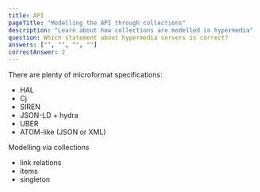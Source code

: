 ```yaml
---
title: API
pageTitle: "Modelling the API through collections"
description: "Learn about how collections are modelled in hypermedia"
question: Which statement about hypermedia servers is correct?
answers: ["", "", "", ""]
correctAnswer: 2
---
```


There are plenty of microformat specifications:

- HAL
- Cj
- SIREN
- JSON-LD + hydra
- UBER
- ATOM-like (JSON or XML)

Modelling via collections

- link relations
- items
- singleton

